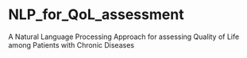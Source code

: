 # NLP_for_QoL_assessment
A Natural Language Processing Approach for assessing Quality of Life among Patients with Chronic Diseases
